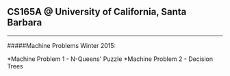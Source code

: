 ## CS165A  @ University of California, Santa Barbara

---

#####Machine Problems Winter 2015:

*Machine Problem 1 - N-Queens' Puzzle
*Machine Problem 2 - Decision Trees
